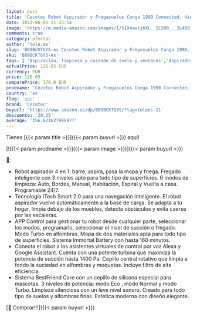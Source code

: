 ```yaml
---
layout: post
title: 'Cecotec Robot Aspirador y Fregasuelos Conga 1990 Connected. 4in1  1400 Pa  Control por App  Alexa y Google Home  Cepillo para Mascotas  Fregado Inteligente  Autonomía 160min'
date: 2022-06-01 11:43:14
image: 'https://m.media-amazon.com/images/I/51X4awzj6XL._SL500_._SL400_.jpg'
comments: true
category: ofertas
author: 'tole.es'
slug: 'B09BCKTGYS-es Cecotec Robot Aspirador y Fregasuelos Conga 1990...'
sku: 'B09BCKTGYS-es'
tags: [ 'Aspiración, limpieza y cuidado de suelo y ventanas','Aspiradoras','Hogar y cocina','Robots aspiradores','alexa','cecotec','google','home','🇪🇸', ]
actualPrice: 126.65 EUR
currency: EUR
price: 126.65
comparePrice: 179.0 EUR
prodname: 'Cecotec Robot Aspirador y Fregasuelos Conga 1990 Connected. 4in1  1400 Pa  Control por App  Alexa y Google Home  Cepillo para Mascotas  Fregado Inteligente  Autonomía 160min'
country: 'es'
flag: '🇪🇸'
brand: 'Cecotec'
buyurl: 'https://www.amazon.es/dp/B09BCKTGYS/?tag=tolees-21'
descuento: '29.25'
average: '156.621627906977'
---
```


Tienes [{{< param title >}}]({{< param buyurl >}}) aqui!

[![{{< param prodname >}}]({{< param image >}})]({{< param buyurl >}})

🔎:

- Robot aspirador 4 en 1: barre, aspira, pasa la mopa y friega. Fregado inteligente con 3 niveles apto para todo tipo de superficies. 6 modos de limpieza: Auto, Bordes, Manual, Habitación, Espiral y Vuelta a casa. Programable 24/7.
- Tecnología iTech Smart 2.0 para una navegación inteligente. El robot aspirador vuelve automáticamente a la base de carga. Se adapta a tu hogar, limpia debajo de los muebles, detecta obstáculos y evita caerse por las escaleras.
- APP Control para gestionar tu robot desde cualquier parte, seleccionar los modos, programarlo, seleccionar el nivel de succión o fregado. Modo Turbo en alfombras. Mopa de dos materiales apta para todo tipo de superficies. Sistema Immortal Battery con hasta 160 minutos.
- Conecta el robot a los asistentes virtuales de control por voz Alexa y Google Assistant. Cuenta con una potente turbina que maximiza la potencia de succión hasta 1400 Pa. Cepillo central rotativo que limpia a fondo la suciedad en alfombras y moquetas. Incluye filtro de alta eficiencia.
- Sistema BestFriend Care con un cepillo de silicona especial para mascotas. 3 niveles de potencia: modo Eco , modo Normal y modo Turbo. Limpieza silenciosa con un leve nivel sonoro. Creado para todo tipo de suelos y alfombras finas. Estética moderna con diseño elegante.

[🛒 Comprar!!!]({{< param buyurl >}})
